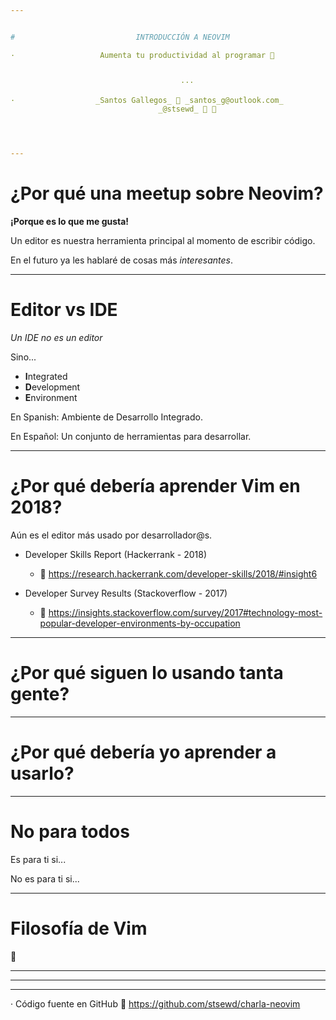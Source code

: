 ```yaml
---


#                           INTRODUCCIÓN A NEOVIM

·                   Aumenta tu productividad al programar 


                                      ···

·                  _Santos Gallegos_  _santos_g@outlook.com_
                                 _@stsewd_  




---
```


# ¿Por qué una meetup sobre Neovim?

**¡Porque es lo que me gusta!**

Un editor es nuestra herramienta
principal al momento de escribir código. 

En el futuro ya les hablaré de cosas más _interesantes_.






---

# Editor vs IDE

_Un IDE no es un editor_

Sino...

- **I**ntegrated
- **D**evelopment
- **E**nvironment

En Spanish: Ambiente de Desarrollo Integrado.

En Español: Un conjunto de herramientas para desarrollar.







---

# ¿Por qué debería aprender Vim en 2018?

Aún es el editor más usado por desarrollador@s.

- Developer Skills Report (Hackerrank - 2018)
  -  https://research.hackerrank.com/developer-skills/2018/#insight6

- Developer Survey Results (Stackoverflow - 2017)
  -  https://insights.stackoverflow.com/survey/2017#technology-most-popular-developer-environments-by-occupation






---

# ¿Por qué siguen lo usando tanta gente?













---

# ¿Por qué debería yo aprender a usarlo?













---

# No para todos

Es para ti si...

No es para ti si...









---

# Filosofía de Vim













---
---
---






·                          Código fuente en GitHub 
                    https://github.com/stsewd/charla-neovim







